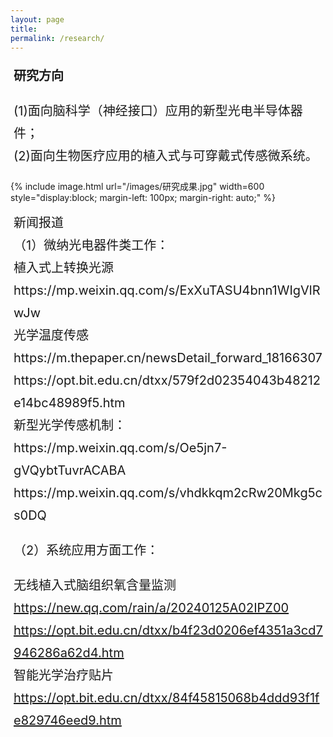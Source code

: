 ```yaml
---
layout: page
title: 
permalink: /research/
---
```


<style>
 .research-directions {
    margin-left: 5px; /* 设置左边距 */
    font-size: 20px;
    line-height: 1.8;
  }
 .image-container {
  margin-top: 20px; /* 增加照片与文字之间的距离 */
}
</style>

<div class="research-directions">
 

 **研究方向**

  (1)面向脑科学（神经接口）应用的新型光电半导体器件；\
  (2)面向生物医疗应用的植入式与可穿戴式传感微系统。
</div>


<div class="image-container">
  <!-- 添加一个空的div来增加照片与文字之间的距离 -->
</div>

{% include image.html url="/images/研究成果.jpg" width=600 style="display:block; margin-left: 100px; margin-right: auto;" %} <!-- 增加照片与左边距的距离 -->

<div class="research-directions">
  新闻报道<br>
 （1）微纳光电器件类工作：<br>
植入式上转换光源<br>
https://mp.weixin.qq.com/s/ExXuTASU4bnn1WIgVlRwJw<br>
光学温度传感<br>
https://m.thepaper.cn/newsDetail_forward_18166307<br>
https://opt.bit.edu.cn/dtxx/579f2d02354043b48212e14bc48989f5.htm<br>
新型光学传感机制：<br>
https://mp.weixin.qq.com/s/Oe5jn7-gVQybtTuvrACABA<br>
https://mp.weixin.qq.com/s/vhdkkqm2cRw20Mkg5cs0DQ

（2）系统应用方面工作：

无线植入式脑组织氧含量监测<br>
https://new.qq.com/rain/a/20240125A02IPZ00<br>
https://opt.bit.edu.cn/dtxx/b4f23d0206ef4351a3cd7946286a62d4.htm<br>
智能光学治疗贴片<br>
https://opt.bit.edu.cn/dtxx/84f45815068b4ddd93f1fe829746eed9.htm
</div>
